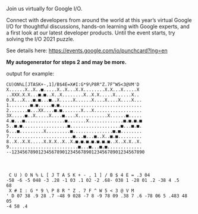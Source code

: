 Join us virtually for Google I/O.

Connect with developers from around the world at this year’s virtual Google I/O for thoughtful discussions, hands-on
learning with Google experts, and a first look at our latest developer products. Until the event starts, try solving the
I/O 2021 puzzle.

See details here:
https://events.google.com/io/punchcard?lng=en

**My autogenerator for steps 2 and may be more.**

output for example:
<br>
<code>
CU)ON%L[JTASK+-,1]/B$4E=X#I:G*9\P8R"Z.7F^W5<3@VM'D
X......X..X..■.....X..X...X.X........X.X...X.....X
..XXX.X.X...■.■..X..X........X..X.X.....X......X..
0.X...X...■.■...■..X.....X......X....X....X....X...
1........■.■.....■.■...............................
2.......■...XX....■.■.......X...X..................
3X.....■..X.....X....■....X...........X......■.....
4.■...■...............■.......X.............■.■.■.■
5..■.■.................■...................■...■.■.
6...■.........X.........■...............■.■........
7........................■...■...■..X..■.■.........
8..X..X.X.....X.X.X..X..X.■.■.■.■.■.■.■..X..X.X..X.
9..........................■...■...■.■.............
--12345678901234567890123456789012345678901234567890</code>

<br><br>
<code>
C U  )   O N % L  [   J  T  A  S  K + - , 1  ]   / B $ 4 E = .3 04 -58 -6 -5 048 -3 .28 -1 03 .1 02 -2 .68- 038 1 -28 01
.2 -38 4 .5 68</code>
<br>
<code>
X # I  :  G * 9 \ P 8 R  "  Z . 7 F ^ W 5  <  3 @ V M  '  D 07 38 .9 28 .7 -48 9 028 -7 8 -9 78 09 .38 7 .6 -78 06 5
.483 48 05 -4 58 .4
</code>
